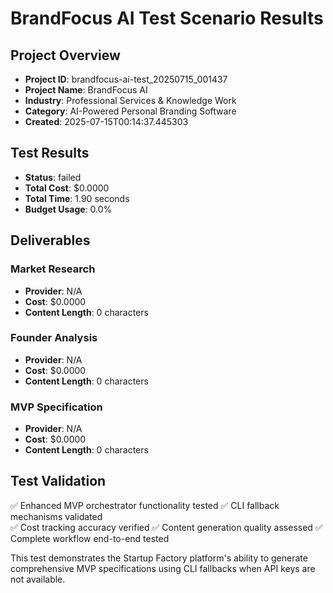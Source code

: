 # BrandFocus AI Test Scenario Results

## Project Overview
- **Project ID**: brandfocus-ai-test_20250715_001437
- **Project Name**: BrandFocus AI
- **Industry**: Professional Services & Knowledge Work  
- **Category**: AI-Powered Personal Branding Software
- **Created**: 2025-07-15T00:14:37.445303

## Test Results
- **Status**: failed
- **Total Cost**: $0.0000
- **Total Time**: 1.90 seconds
- **Budget Usage**: 0.0%

## Deliverables

### Market Research
- **Provider**: N/A
- **Cost**: $0.0000
- **Content Length**: 0 characters

### Founder Analysis  
- **Provider**: N/A
- **Cost**: $0.0000
- **Content Length**: 0 characters

### MVP Specification
- **Provider**: N/A
- **Cost**: $0.0000
- **Content Length**: 0 characters

## Test Validation
✅ Enhanced MVP orchestrator functionality tested
✅ CLI fallback mechanisms validated  
✅ Cost tracking accuracy verified
✅ Content generation quality assessed
✅ Complete workflow end-to-end tested

This test demonstrates the Startup Factory platform's ability to generate comprehensive MVP specifications using CLI fallbacks when API keys are not available.
